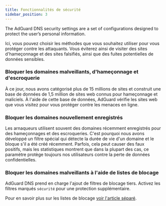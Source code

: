```yaml
---
title: Fonctionnalités de sécurité
sidebar_position: 3
---
```


The AdGuard DNS security settings are a set of configurations designed to protect the user’s personal information.

Ici, vous pouvez choisir les méthodes que vous souhaitez utiliser pour vous protéger contre les attaquants. Vous éviterez ainsi de visiter des sites d'hameçonnage et des sites falsifiés, ainsi que des fuites potentielles de données sensibles.

### Bloquer les domaines malveillants, d'hameçonnage et d'escroquerie

À ce jour, nous avons catégorisé plus de 15 millions de sites et construit une base de données de 1,5 million de sites web connus pour hameçonnage et maliciels. À l'aide de cette base de données, AdGuard vérifie les sites web que vous visitez pour vous protéger contre les menaces en ligne.

### Bloquer les domaines nouvellement enregistrés

Les arnaqueurs utilisent souvent des domaines récemment enregistrés pour des hameçonnages et des escroqueries. C'est pourquoi nous avons développé un filtre spécial qui détecte la durée de vie d'un domaine et le bloque s'il a été créé récemment.
Parfois, cela peut causer des faux positifs, mais les statistiques montrent que dans la plupart des cas, ce paramètre protège toujours nos utilisateurs contre la perte de données confidentielles.

### Bloquer les domaines malveillants à l'aide de listes de blocage

AdGuard DNS prend en charge l'ajout de filtres de blocage tiers.
Activez les filtres marqués `sécurité` pour une protection supplémentaire.

Pour en savoir plus sur les listes de blocage [voir l'article séparé](/private-dns/setting-up-filtering/blocklists.md).

